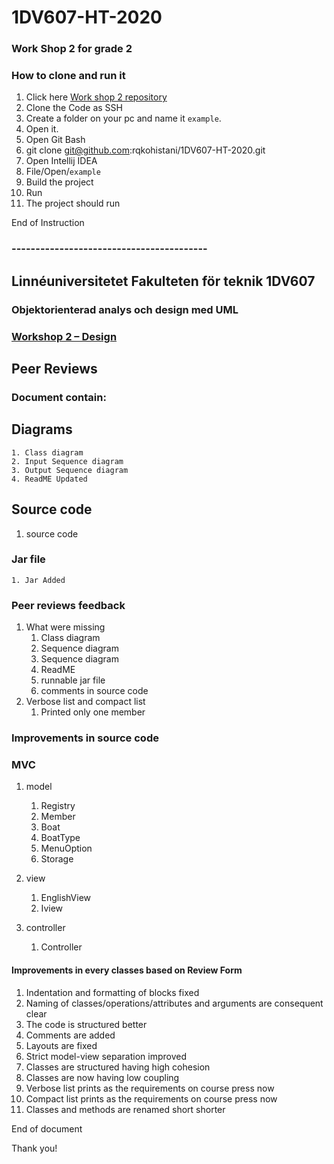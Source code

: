 # 1DV607-HT-2020
### Work Shop 2 for grade 2
### How to clone and run it

1. Click here [Work shop 2 repository](https://github.com/rqkohistani/1DV607-HT-2020)  
1. Clone the Code as SSH
1. Create a folder on your pc and name it `example`.
1. Open it.
1. Open Git Bash 
1. git clone git@github.com:rqkohistani/1DV607-HT-2020.git
1. Open Intellij IDEA
1. File/Open/`example`
1. Build the project
1. Run
1. The project should run

End of Instruction
### -----------------------------------------

## Linnéuniversitetet Fakulteten för teknik 1DV607
### Objektorienterad analys och design med UML
### [Workshop 2 – Design](https://coursepress.lnu.se/kurs/objektorienterad-analys-och-design-med-uml/workshops-2/workshop-2-design/)

## Peer Reviews

### Document contain:

 ## Diagrams
 
    1. Class diagram
    2. Input Sequence diagram
    3. Output Sequence diagram
    4. ReadME Updated

## Source code 
1. source code

### Jar file

    1. Jar Added


### Peer reviews feedback

1. What were missing
    1. Class diagram
    2. Sequence diagram
    3. Sequence diagram
    4. ReadME
    5. runnable jar file
    6. comments in source code
2. Verbose list and compact list
    1. Printed only one member

### Improvements in source code

### MVC

1. model
    1. Registry
    2. Member
    3. Boat
    4. BoatType
    5. MenuOption
    6. Storage

1. view
    1. EnglishView
    2. Iview

1. controller
    1. Controller

#### Improvements in every classes based on Review Form

1. Indentation and formatting of blocks fixed
2. Naming of classes/operations/attributes and arguments are consequent clear
3. The code is structured better
4. Comments are added
5. Layouts are fixed
6. Strict model-view separation improved
7. Classes are structured having high cohesion
8. Classes are now having low coupling
9. Verbose list prints as the requirements on course press now
10. Compact list prints as the requirements on course press now
11. Classes and methods are  renamed short shorter


End of document


Thank you!